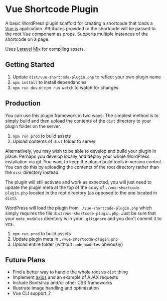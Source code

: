 # Vue Shortcode Plugin

A basic WordPress plugin scaffold for creating a shortcode that loads a [Vue.js](https://vuejs.org/) application. Attributes provided to the shortcode will be passed to the root Vue component as props. Supports multiple instances of the shortcode on a page.

Uses [Laravel Mix](https://laravel-mix.com/) for compiling assets.

## Getting Started

1. Update `dist/vue-shortcode-plugin.php` to reflect your own plugin name
2. `npm install` to install dependancies
3. `npm run dev` or `npm run watch` to watch for changes

## Production

You can use this plugin framework in two ways. The simplest method is to simply build and then upload the contents of the `dist` directory to your plugin folder on the server.

1. `npm run prod` to build assets
2. Upload contents of `dist` folder to server

Alternatively, you may wish to be able to develop and build your plugin in place. Perhaps you develop locally and deploy your whole WordPress installation via git. You want to keep the plugin build tools in version control. You can do this by uploading the contents of the root directory rather than the `dist` directory instead.

The plugin will still activate and work as expected, you will just need to update the plugin meta at the top of the copy of `./vue-shortcode-plugin.php` located in the root directory (as opposed to the one located in `dist`).

WordPress will load the plugin from `./vue-shortcode-plugin.php` which simply requires the file `dist/vue-shortcode-plugin.php`. Just be sure that your `node_modules` directory is in your `.gitignore` and you don't commit it to vcs.

1. `npm run prod` to build assets
2. Update plugin meta in `./vue-shortcode-plugin.php`
3. Upload entire folder (without `node_modules` obviously)

## Future Plans

- Find a better way to handle the whole root vs `dist` thing
- Implement [axios](https://github.com/axios/axios) and an example of AJAX requests
- Include Bootstrap and/or other CSS frameworks
- Illustrate image handling and optimization
- Vue CLI support..?

